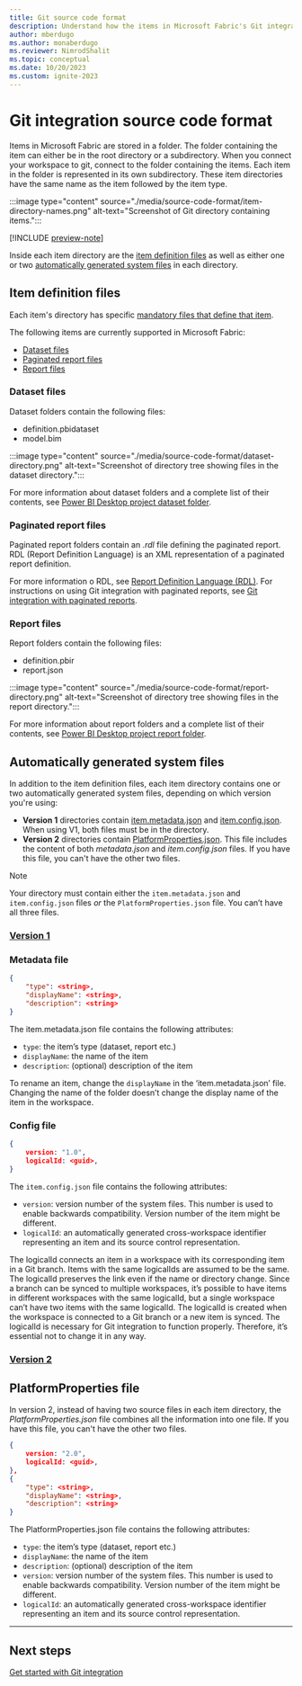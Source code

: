 ```yaml
---
title: Git source code format
description: Understand how the items in Microsoft Fabric's Git integration tool are structured
author: mberdugo
ms.author: monaberdugo
ms.reviewer: NimrodShalit
ms.topic: conceptual 
ms.date: 10/20/2023
ms.custom: ignite-2023
---
```


# Git integration source code format

Items in Microsoft Fabric are stored in a folder. The folder containing the item can either be in the root directory or a subdirectory. When you connect your workspace to git, connect to the folder containing the items. Each item in the folder is represented in its own subdirectory. These item directories have the same name as the item followed by the item type.

:::image type="content" source="./media/source-code-format/item-directory-names.png" alt-text="Screenshot of Git directory containing items.":::

[!INCLUDE [preview-note](../../includes/feature-preview-note.md)]

Inside each item directory are the [item definition files](#item-definition-files) as well as either one or two [automatically generated system files](#automatically-generated-system-files) in each directory.

## Item definition files

Each item's directory has specific [mandatory files that define that item](/power-bi/developer/projects/projects-overview).

The following items are currently supported in Microsoft Fabric:

- [Dataset files](#dataset-files)
- [Paginated report files](#paginated-report-files)
- [Report files](#report-files)

### Dataset files

Dataset folders contain the following files:

- definition.pbidataset
- model.bim

:::image type="content" source="./media/source-code-format/dataset-directory.png" alt-text="Screenshot of directory tree showing files in the dataset directory.":::

For more information about dataset folders and a complete list of their contents, see [Power BI Desktop project dataset folder](/power-bi/developer/projects/projects-dataset).

### Paginated report files

Paginated report folders contain an *.rdl* file defining the paginated report. RDL (Report Definition Language) is an XML representation of a paginated report definition.

For more information o RDL, see [Report Definition Language (RDL)](/power-bi/paginated-reports/report-definition-language).
For instructions on using Git integration with paginated reports, see [Git integration with paginated reports](/power-bi/paginated-reports/paginated-github-integration).

### Report files

Report folders contain the following files:

- definition.pbir
- report.json

:::image type="content" source="./media/source-code-format/report-directory.png" alt-text="Screenshot of directory tree showing files in the report directory.":::

For more information about report folders and a complete list of their contents, see [Power BI Desktop project report folder](/power-bi/developer/projects/projects-report).

## Automatically generated system files

In addition to the item definition files, each item directory contains one or two automatically generated system files, depending on which version you're using:

- **Version 1** directories contain [item.metadata.json](#metadata-file) and [item.config.json](#config-file). When using V1, both files must be in the directory.
- **Version 2** directories contain [PlatformProperties.json](#platformproperties-file). This file includes the content of both *metadata.json* and *item.config.json* files. If you have this file, you can't have the other two files.

>[!NOTE]
>Your directory must contain either the `item.metadata.json` and `item.config.json` files *or* the `PlatformProperties.json` file. You can’t have all three files.

### [Version 1](#tab/v1)

### Metadata file

```json
{ 
    "type": <string>, 
    "displayName": <string>,
    "description": <string>
} 
```

The item.metadata.json file contains the following attributes:

- `type`: the item’s type (dataset, report etc.)
- `displayName`: the name of the item
- `description`: (optional) description of the item

To rename an item, change the `displayName` in the ‘item.metadata.json’ file. Changing the name of the folder doesn’t change the display name of the item in the workspace.

### Config file

```json
{ 
    version: "1.0", 
    logicalId: <guid>, 
} 
```

The `item.config.json` file contains the following attributes:

- `version`: version number of the system files. This number is used to enable backwards compatibility. Version number of the item might be different.
- `logicalId`: an automatically generated cross-workspace identifier representing an item and its source control representation.

The logicalId connects an item in a workspace with its corresponding item in a Git branch. Items with the same logicalIds are assumed to be the same. The logicalId preserves the link even if the name or directory change. Since a branch can be synced to multiple workspaces, it’s possible to have items in different workspaces with the same logicalId, but a single workspace can’t have two items with the same logicalId. The logicalId is created when the workspace is connected to a Git branch or a new item is synced. The logicalId is necessary for Git integration to function properly. Therefore, it’s essential not to change it in any way.

### [Version 2](#tab/v2)

## PlatformProperties file

In version 2, instead of having two source files in each item directory, the *PlatformProperties.json* file combines all the information into one file. If you have this file, you can't have the other two files.

```json
{ 
    version: "2.0", 
    logicalId: <guid>, 
}, 
{
    "type": <string>, 
    "displayName": <string>,
    "description": <string>
}
```

The PlatformProperties.json file contains the following attributes:

- `type`: the item’s type (dataset, report etc.)
- `displayName`: the name of the item
- `description`: (optional) description of the item
- `version`: version number of the system files. This number is used to enable backwards compatibility. Version number of the item might be different.
- `logicalId`: an automatically generated cross-workspace identifier representing an item and its source control representation.

---

## Next steps

[Get started with Git integration](./git-get-started.md)
